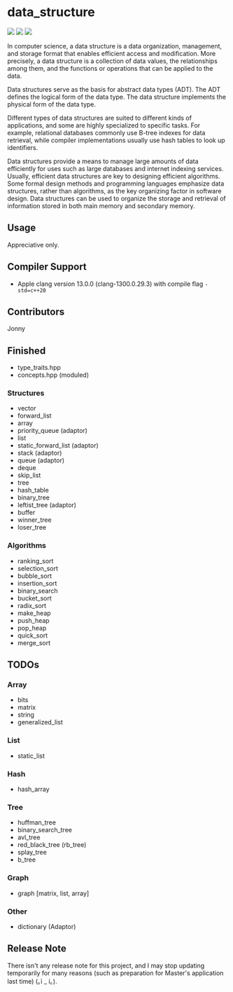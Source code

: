# data_structure #

![](https://img.shields.io/badge/Build-Pending-yellow)
![](https://img.shields.io/badge/Contributors-1-blue)
![](https://img.shields.io/badge/License-Apache%202.0-brightgreen)

In computer science, a data structure is a data organization, management, and storage format that enables efficient access and modification. More precisely, a data structure is a collection of data values, the relationships among them, and the functions or operations that can be applied to the data.

Data structures serve as the basis for abstract data types (ADT). The ADT defines the logical form of the data type. The data structure implements the physical form of the data type.

Different types of data structures are suited to different kinds of applications, and some are highly specialized to specific tasks. For example, relational databases commonly use B-tree indexes for data retrieval, while compiler implementations usually use hash tables to look up identifiers.

Data structures provide a means to manage large amounts of data efficiently for uses such as large databases and internet indexing services. Usually, efficient data structures are key to designing efficient algorithms. Some formal design methods and programming languages emphasize data structures, rather than algorithms, as the key organizing factor in software design. Data structures can be used to organize the storage and retrieval of information stored in both main memory and secondary memory.

## Usage ##

Appreciative only.

## Compiler Support ##

- Apple clang version 13.0.0 (clang-1300.0.29.3) with compile flag `-std=c++20`

## Contributors ##

Jonny

## Finished ##

- type_traits.hpp
- concepts.hpp (moduled)

### Structures ###

- vector
- forward_list
- array
- priority_queue (adaptor)
- list
- static_forward_list (adaptor)
- stack (adaptor)
- queue (adaptor)
- deque
- skip_list
- tree
- hash_table
- binary_tree
- leftist_tree (adaptor)
- buffer
- winner_tree
- loser_tree

### Algorithms ###

- ranking_sort
- selection_sort
- bubble_sort
- insertion_sort
- binary_search
- bucket_sort
- radix_sort
- make_heap
- push_heap
- pop_heap
- quick_sort
- merge_sort

## TODOs ##

### Array ###
- bits
- matrix
- string
- generalized_list

### List ###
- static_list

### Hash ###
- hash_array

### Tree ###
- huffman_tree
- binary_search_tree
- avl_tree
- red_black_tree (rb_tree)
- splay_tree
- b_tree

### Graph ###
- graph [matrix, list, array]

### Other ###
- dictionary (Adaptor)

## Release Note ##

There isn't any release note for this project, and I may stop updating temporarily for many reasons (such as preparation for Master's application last time) (｡ì _ í｡).
